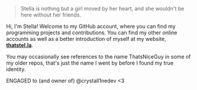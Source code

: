> Stella is nothing but a girl moved by her heart, and she wouldn't be here without her friends.

Hi, I'm Stella! Welcome to my GitHub account, where you can find my programming projects and contributions. You can find my other online accounts as well as a better introduction of myself at my website, [**thatstel.la**](https://thatstel.la).

You may occasionally see references to the name ThatsNiceGuy in some of my older repos, that's just the name I went by before I found my true identity.

ENGAGED to (and owner of) @crystall1nedev <3
